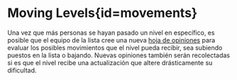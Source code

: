<div class='panel fade js-scroll-anim' data-anim='fade'>

# Moving Levels{id=movements}

Una vez que más personas se hayan pasado un nivel en específico, es posible que el equipo de la lista cree una nueva [hoja de opiniones](/guidelines/listopinions) para evaluar los posibles movimientos que el nivel pueda recibir, sea subiendo puestos en la lista o bajando. Nuevas opiniones también serán recolectadas si es que el nivel recibe una actualización que altere drásticamente su dificultad.

</div>

